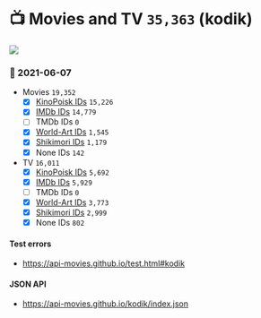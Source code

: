 # :tv: Movies and TV `35,363` (kodik)

<a href="https://API-Movies.github.io"><img src="https://API-Movies.github.io/banner.png?cache"></a>

### :date: 2021-06-07
- Movies `19,352`
  - [x] <a href="https://API-Movies.github.io/kodik/movie_kinopoisk_ids.json">KinoPoisk IDs</a> `15,226`
  - [x] <a href="https://API-Movies.github.io/kodik/movie_imdb_ids.json">IMDb IDs</a> `14,779`
  - [ ] TMDb IDs `0`
  - [x] <a href="https://API-Movies.github.io/kodik/movie_world_art_ids.json">World-Art IDs</a> `1,545`
  - [x] <a href="https://API-Movies.github.io/kodik/movie_shikimori_ids.json">Shikimori IDs</a> `1,179`
  - [x] None IDs `142`
- TV `16,011`
  - [x] <a href="https://API-Movies.github.io/kodik/tv_kinopoisk_ids.json">KinoPoisk IDs</a> `5,692`
  - [x] <a href="https://API-Movies.github.io/kodik/tv_imdb_ids.json">IMDb IDs</a> `5,929`
  - [ ] TMDb IDs `0`
  - [x] <a href="https://API-Movies.github.io/kodik/tv_world_art_ids.json">World-Art IDs</a> `3,773`
  - [x] <a href="https://API-Movies.github.io/kodik/tv_shikimori_ids.json">Shikimori IDs</a> `2,999`
  - [x] None IDs `802`
#### Test errors
- <a href='https://api-movies.github.io/test.html#kodik'>https://api-movies.github.io/test.html#kodik</a>
#### JSON API
- <a href='https://api-movies.github.io/kodik/index.json'>https://api-movies.github.io/kodik/index.json</a>
